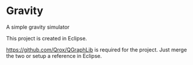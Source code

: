 # Gravity
A simple gravity simulator

This project is created in Eclipse.

https://github.com/Qrox/QGraphLib is required for the project. Just merge the two or setup a reference in Eclipse.
